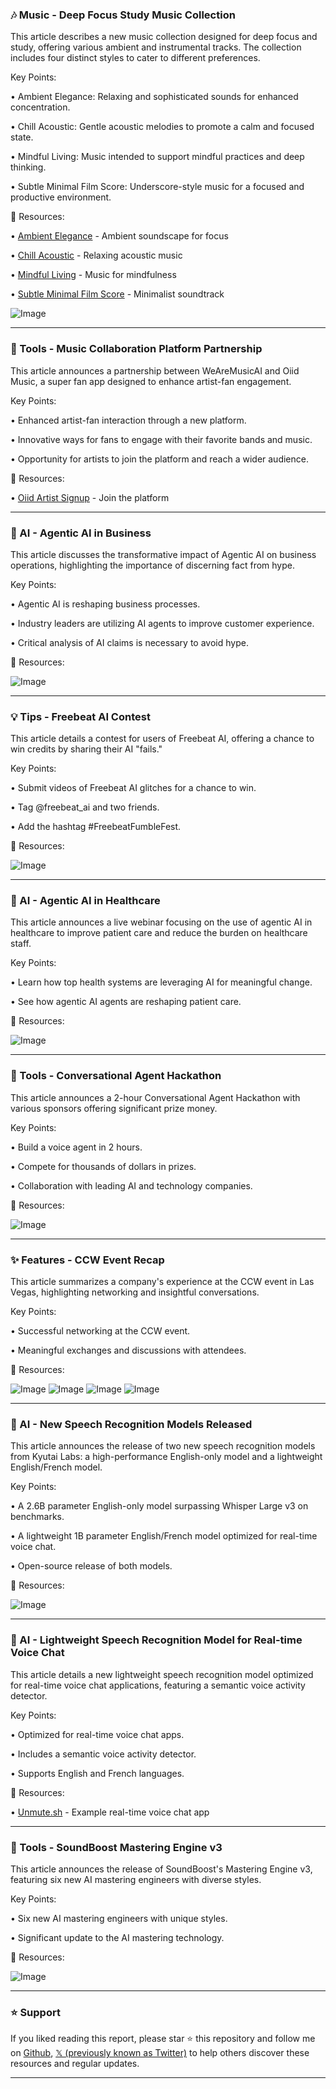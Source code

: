### 🎶 Music - Deep Focus Study Music Collection

This article describes a new music collection designed for deep focus and study, offering various ambient and instrumental tracks.  The collection includes four distinct styles to cater to different preferences.


Key Points:

• Ambient Elegance:  Relaxing and sophisticated sounds for enhanced concentration.

• Chill Acoustic: Gentle acoustic melodies to promote a calm and focused state.

• Mindful Living: Music intended to support mindful practices and deep thinking.


• Subtle Minimal Film Score: Underscore-style music for a focused and productive environment.



🔗 Resources:

• [Ambient Elegance](https://evokemusic.short.gy/Fri06271) - Ambient soundscape for focus

• [Chill Acoustic](https://evokemusic.short.gy/Fri06272) - Relaxing acoustic music

• [Mindful Living](https://evokemusic.short.gy/Fri06273) - Music for mindfulness

• [Subtle Minimal Film Score](https://evokemusic.short.gy/Fri06274) - Minimalist soundtrack

![Image](https://pbs.twimg.com/amplify_video_thumb/1938521124385779712/img/5ZX4xpU7IuPXYenj.jpg)


---
### 🚀 Tools - Music Collaboration Platform Partnership

This article announces a partnership between WeAreMusicAI and Oiid Music, a super fan app designed to enhance artist-fan engagement.


Key Points:

• Enhanced artist-fan interaction through a new platform.

• Innovative ways for fans to engage with their favorite bands and music.


• Opportunity for artists to join the platform and reach a wider audience.


🔗 Resources:

• [Oiid Artist Signup](https://oiid.com/artist-signup) - Join the platform


---
### 🤖 AI - Agentic AI in Business

This article discusses the transformative impact of Agentic AI on business operations, highlighting the importance of discerning fact from hype.


Key Points:

• Agentic AI is reshaping business processes.


• Industry leaders are utilizing AI agents to improve customer experience.


• Critical analysis of AI claims is necessary to avoid hype.


🔗 Resources:

![Image](https://pbs.twimg.com/media/GudTGDPXQAAoZBw?format=jpg&name=small)


---
### 💡 Tips - Freebeat AI Contest

This article details a contest for users of Freebeat AI, offering a chance to win credits by sharing their AI "fails."


Key Points:

• Submit videos of Freebeat AI glitches for a chance to win.


• Tag @freebeat_ai and two friends.


• Add the hashtag #FreebeatFumbleFest.


🔗 Resources:


![Image](https://pbs.twimg.com/media/GuShmeBWgAAAZp8?format=png&name=small)



---
### 🤖 AI - Agentic AI in Healthcare

This article announces a live webinar focusing on the use of agentic AI in healthcare to improve patient care and reduce the burden on healthcare staff.


Key Points:

•  Learn how top health systems are leveraging AI for meaningful change.


•  See how agentic AI agents are reshaping patient care.



🔗 Resources:

![Image](https://pbs.twimg.com/media/GuNzfQFWQAEY96M?format=jpg&name=small)


---
### 🚀 Tools - Conversational Agent Hackathon

This article announces a 2-hour Conversational Agent Hackathon with various sponsors offering significant prize money.


Key Points:

• Build a voice agent in 2 hours.


• Compete for thousands of dollars in prizes.


• Collaboration with leading AI and technology companies.


🔗 Resources:

![Image](https://pbs.twimg.com/media/Gt0l0HjW4AATNQN?format=jpg&name=small)


---
### ✨ Features - CCW Event Recap

This article summarizes a company's experience at the CCW event in Las Vegas, highlighting networking and insightful conversations.


Key Points:

• Successful networking at the CCW event.


• Meaningful exchanges and discussions with attendees.


🔗 Resources:

![Image](https://pbs.twimg.com/media/Gtzlc_wWYAAQcTg?format=jpg&name=small)
![Image](https://pbs.twimg.com/media/Gtzlc_yWUAAv4Hu?format=jpg&name=small)
![Image](https://pbs.twimg.com/media/Gtzlc_3WwAAIV2S?format=jpg&name=small)
![Image](https://pbs.twimg.com/media/Gtzlc_rWEAAg1vc?format=jpg&name=small)


---
### 🤖 AI - New Speech Recognition Models Released

This article announces the release of two new speech recognition models from Kyutai Labs: a high-performance English-only model and a lightweight English/French model.


Key Points:

• A 2.6B parameter English-only model surpassing Whisper Large v3 on benchmarks.


• A lightweight 1B parameter English/French model optimized for real-time voice chat.


•  Open-source release of both models.



🔗 Resources:

![Image](https://pbs.twimg.com/media/GtzREfgW8AAmR73?format=jpg&name=small)


---
### 🤖 AI - Lightweight Speech Recognition Model for Real-time Voice Chat

This article details a new lightweight speech recognition model optimized for real-time voice chat applications, featuring a semantic voice activity detector.


Key Points:

• Optimized for real-time voice chat apps.


• Includes a semantic voice activity detector.


• Supports English and French languages.


🔗 Resources:

• [Unmute.sh](http://unmute.sh) - Example real-time voice chat app


---
### 🚀 Tools - SoundBoost Mastering Engine v3

This article announces the release of SoundBoost's Mastering Engine v3, featuring six new AI mastering engineers with diverse styles.


Key Points:

• Six new AI mastering engineers with unique styles.


•  Significant update to the AI mastering technology.


🔗 Resources:

![Image](https://pbs.twimg.com/media/Gtp_pQ9akAAnej8?format=jpg&name=small)


---

### ⭐️ Support

If you liked reading this report, please star ⭐️ this repository and follow me on [Github](https://github.com/Drix10), [𝕏 (previously known as Twitter)](https://x.com/DRIX_10_) to help others discover these resources and regular updates.

---